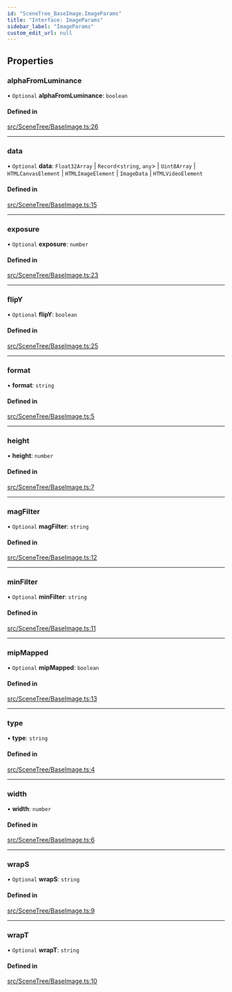 ```yaml
---
id: "SceneTree_BaseImage.ImageParams"
title: "Interface: ImageParams"
sidebar_label: "ImageParams"
custom_edit_url: null
---
```




## Properties

### alphaFromLuminance

• `Optional` **alphaFromLuminance**: `boolean`

#### Defined in

[src/SceneTree/BaseImage.ts:26](https://github.com/ZeaInc/zea-engine/blob/bfc726cd6/src/SceneTree/BaseImage.ts#L26)

___

### data

• `Optional` **data**: `Float32Array` \| `Record`<`string`, `any`\> \| `Uint8Array` \| `HTMLCanvasElement` \| `HTMLImageElement` \| `ImageData` \| `HTMLVideoElement`

#### Defined in

[src/SceneTree/BaseImage.ts:15](https://github.com/ZeaInc/zea-engine/blob/bfc726cd6/src/SceneTree/BaseImage.ts#L15)

___

### exposure

• `Optional` **exposure**: `number`

#### Defined in

[src/SceneTree/BaseImage.ts:23](https://github.com/ZeaInc/zea-engine/blob/bfc726cd6/src/SceneTree/BaseImage.ts#L23)

___

### flipY

• `Optional` **flipY**: `boolean`

#### Defined in

[src/SceneTree/BaseImage.ts:25](https://github.com/ZeaInc/zea-engine/blob/bfc726cd6/src/SceneTree/BaseImage.ts#L25)

___

### format

• **format**: `string`

#### Defined in

[src/SceneTree/BaseImage.ts:5](https://github.com/ZeaInc/zea-engine/blob/bfc726cd6/src/SceneTree/BaseImage.ts#L5)

___

### height

• **height**: `number`

#### Defined in

[src/SceneTree/BaseImage.ts:7](https://github.com/ZeaInc/zea-engine/blob/bfc726cd6/src/SceneTree/BaseImage.ts#L7)

___

### magFilter

• `Optional` **magFilter**: `string`

#### Defined in

[src/SceneTree/BaseImage.ts:12](https://github.com/ZeaInc/zea-engine/blob/bfc726cd6/src/SceneTree/BaseImage.ts#L12)

___

### minFilter

• `Optional` **minFilter**: `string`

#### Defined in

[src/SceneTree/BaseImage.ts:11](https://github.com/ZeaInc/zea-engine/blob/bfc726cd6/src/SceneTree/BaseImage.ts#L11)

___

### mipMapped

• `Optional` **mipMapped**: `boolean`

#### Defined in

[src/SceneTree/BaseImage.ts:13](https://github.com/ZeaInc/zea-engine/blob/bfc726cd6/src/SceneTree/BaseImage.ts#L13)

___

### type

• **type**: `string`

#### Defined in

[src/SceneTree/BaseImage.ts:4](https://github.com/ZeaInc/zea-engine/blob/bfc726cd6/src/SceneTree/BaseImage.ts#L4)

___

### width

• **width**: `number`

#### Defined in

[src/SceneTree/BaseImage.ts:6](https://github.com/ZeaInc/zea-engine/blob/bfc726cd6/src/SceneTree/BaseImage.ts#L6)

___

### wrapS

• `Optional` **wrapS**: `string`

#### Defined in

[src/SceneTree/BaseImage.ts:9](https://github.com/ZeaInc/zea-engine/blob/bfc726cd6/src/SceneTree/BaseImage.ts#L9)

___

### wrapT

• `Optional` **wrapT**: `string`

#### Defined in

[src/SceneTree/BaseImage.ts:10](https://github.com/ZeaInc/zea-engine/blob/bfc726cd6/src/SceneTree/BaseImage.ts#L10)

